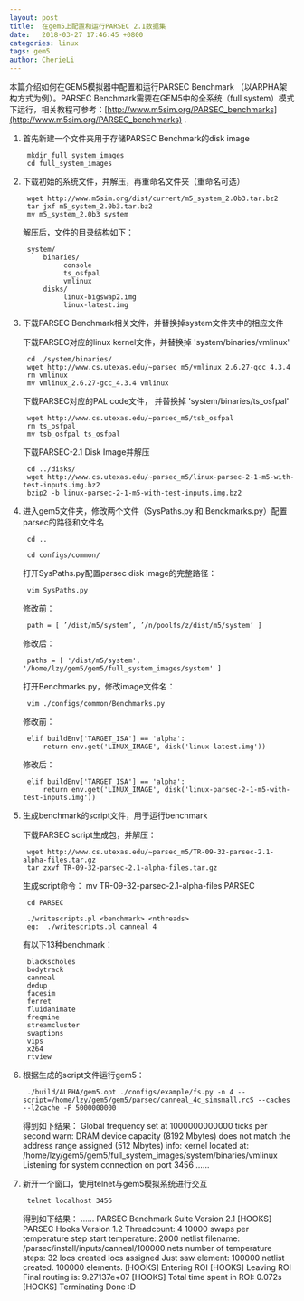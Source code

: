 ```yaml
---
layout: post
title:  在gem5上配置和运行PARSEC 2.1数据集
date:   2018-03-27 17:46:45 +0800
categories: linux
tags: gem5
author: CherieLi
---
```


本篇介绍如何在GEM5模拟器中配置和运行PARSEC Benchmark （以ARPHA架构方式为例）。PARSEC Benchmark需要在GEM5中的全系统（full system）模式下运行，相关教程可参考：[http://www.m5sim.org/PARSEC_benchmarks](http://www.m5sim.org/PARSEC_benchmarks) .

1. 首先新建一个文件夹用于存储PARSEC Benchmark的disk image

        mkdir full_system_images
        cd full_system_images

2. 下载初始的系统文件，并解压，再重命名文件夹（重命名可选）

        wget http://www.m5sim.org/dist/current/m5_system_2.0b3.tar.bz2
		tar jxf m5_system_2.0b3.tar.bz2
	    mv m5_system_2.0b3 system
	
	解压后，文件的目录结构如下：
	    
		system/
            binaries/
                 console
                 ts_osfpal
                 vmlinux
            disks/
                 linux-bigswap2.img
                 linux-latest.img
				 
3. 下载PARSEC Benchmark相关文件，并替换掉system文件夹中的相应文件

    下载PARSEC对应的linux kernel文件，并替换掉 'system/binaries/vmlinux'
	    
		cd ./system/binaries/
	    wget http://www.cs.utexas.edu/~parsec_m5/vmlinux_2.6.27-gcc_4.3.4
	    rm vmlinux
		mv vmlinux_2.6.27-gcc_4.3.4 vmlinux
		
	下载PARSEC对应的PAL code文件， 并替换掉 'system/binaries/ts_osfpal'
	
	    wget http://www.cs.utexas.edu/~parsec_m5/tsb_osfpal
		rm ts_osfpal
		mv tsb_osfpal ts_osfpal
		
	下载PARSEC-2.1 Disk Image并解压
	
	    cd ../disks/
		wget http://www.cs.utexas.edu/~parsec_m5/linux-parsec-2-1-m5-with-test-inputs.img.bz2
		bzip2 -b linux-parsec-2-1-m5-with-test-inputs.img.bz2
		
4. 进入gem5文件夹，修改两个文件（SysPaths.py 和 Benckmarks.py）配置parsec的路径和文件名

		cd ..
		
		cd configs/common/

     打开SysPaths.py配置parsec disk image的完整路径：
	
	    vim SysPaths.py
	
	修改前：
	
        path = [ ’/dist/m5/system’, ’/n/poolfs/z/dist/m5/system’ ]
	
	修改后：
	
        paths = [ '/dist/m5/system', '/home/lzy/gem5/gem5/full_system_images/system' ]
	
	打开Benchmarks.py，修改image文件名：
	
	    vim ./configs/common/Benchmarks.py
	
	修改前：
	
        elif buildEnv['TARGET_ISA'] == 'alpha':
            return env.get('LINUX_IMAGE', disk('linux-latest.img'))
			
	修改后：
	
        elif buildEnv['TARGET_ISA'] == 'alpha':
            return env.get('LINUX_IMAGE', disk('linux-parsec-2-1-m5-with-test-inputs.img'))
			
5. 生成benchmark的script文件，用于运行benchmark

    下载PARSEC script生成包，并解压：
	
	    wget http://www.cs.utexas.edu/~parsec_m5/TR-09-32-parsec-2.1-alpha-files.tar.gz
		tar zxvf TR-09-32-parsec-2.1-alpha-files.tar.gz
		
    生成script命令：
		mv TR-09-32-parsec-2.1-alpha-files PARSEC

		cd PARSEC

	    ./writescripts.pl <benchmark> <nthreads>
		eg:  ./writescripts.pl canneal 4
		
	有以下13种benchmark：
	
	    blackscholes
	    bodytrack
	    canneal
	    dedup
	    facesim
	    ferret
	    fluidanimate
	    freqmine
	    streamcluster
	    swaptions
	    vips
	    x264
	    rtview
		
6. 根据生成的script文件运行gem5：

        ./build/ALPHA/gem5.opt ./configs/example/fs.py -n 4 --script=/home/lzy/gem5/gem5/parsec/canneal_4c_simsmall.rcS --caches --l2cache -F 5000000000
	
	得到如下结果：
        Global frequency set at 1000000000000 ticks per second
        warn: DRAM device capacity (8192 Mbytes) does not match the address range assigned (512 Mbytes)
        info: kernel located at: /home/lzy/gem5/gem5/full_system_images/system/binaries/vmlinux
        Listening for system connection on port 3456
        ......

7. 新开一个窗口，使用telnet与gem5模拟系统进行交互

        telnet localhost 3456  
	
	得到如下结果：
        ......
        PARSEC Benchmark Suite Version 2.1
        [HOOKS] PARSEC Hooks Version 1.2
        Threadcount: 4
        10000 swaps per temperature step
        start temperature: 2000
        netlist filename: /parsec/install/inputs/canneal/100000.nets
        number of temperature steps: 32
        locs created
        locs assigned
        Just saw element: 100000
        netlist created. 100000 elements.
        [HOOKS] Entering ROI
        [HOOKS] Leaving ROI
        Final routing is: 9.27137e+07
        [HOOKS] Total time spent in ROI: 0.072s
        [HOOKS] Terminating
        Done :D

        

